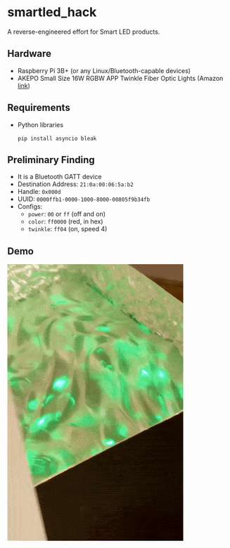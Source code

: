 # smartled_hack
A reverse-engineered effort for Smart LED products.

## Hardware
- Raspberry Pi 3B+ (or any Linux/Bluetooth-capable devices)
- AKEPO Small Size 16W RGBW APP Twinkle Fiber Optic Lights (Amazon [link](https://www.amazon.com/dp/B0B67YTSYZ?ref=ppx_pop_mob_ap_share))

## Requirements
- Python libraries
  ```
  pip install asyncio bleak
  ```

## Preliminary Finding
- It is a Bluetooth GATT device
- Destination Address: `21:0a:00:06:5a:b2`
- Handle: `0x000d`
- UUID: `0000ffb1-0000-1000-8000-00805f9b34fb`
- Configs:
  * `power`: `00` or `ff` (off and on)
  * `color`: `ff0000` (red, in hex)
  * `twinkle`: `ff04` (on, speed 4)

## Demo
![](pics/demo_green_red.gif)
